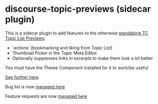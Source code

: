 # discourse-topic-previews (sidecar plugin)

This is a sidecar plugin to add features to the otherwise [standalone TC Topic List Previews](https://github.com/paviliondev/discourse-tc-topic-list-previews):

- 'actions’ (bookmarking and liking from Topic List)
- Thumbnail Picker in the Topic Meta Editor.
- Optionally suppresses links in excerpts to make them look a lot better

You must have the Theme Component installed for it to work/be useful

[See further here](https://meta.discourse.org/t/topic-list-previews-theme-component/209973?u=merefield).

Bug list is now [managed here](https://thepavilion.io/tags/c/open-source/bug-reports/topic-list-previews)

Feature requests are now [managed here](https://thepavilion.io/tags/c/open-source/feature-requests/topic-list-previews)
